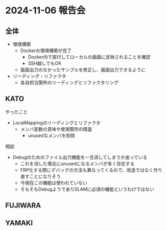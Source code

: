 # 2024-11-06 報告会

## 全体

- 環境構築
  - Dockerの環境構築が完了
    - Docker内で実行してローカルの画面に反映されることを確認
    - SSH越しでもOK
  - 画面出力のなかったサンプルを修正し、画面出力できるように
- リーディング・リファクタ
  - 各自担当箇所のリーディングとリファクタリング

## KATO

やったこと

- LocalMappingのリーディングとリファクタ
  - メンバ変数の意味や使用箇所の精査
    - unusedなメンバを削除

相談

- Debugのためのファイル出力機能を一旦消してしまうか迷っている
  - これを消した場合にunusedになるメンバが多く存在する
  - FRP化する際にデバッグの方法も異なってくるので、改造ではなく作り直すことになりそう
  - 今現在この機能は使われていない
  - そもそもDebugようでありSLAMに必須の機能というわけではない

## FUJIWARA

## YAMAKI
